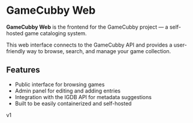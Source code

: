 # GameCubby Web

**GameCubby Web** is the frontend for the GameCubby project — a self-hosted game cataloging system.

This web interface connects to the GameCubby API and provides a user-friendly way to browse, search, and manage your game collection.

## Features

- Public interface for browsing games
- Admin panel for editing and adding entries
- Integration with the IGDB API for metadata suggestions
- Built to be easily containerized and self-hosted

v1